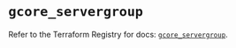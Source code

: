 # `gcore_servergroup`

Refer to the Terraform Registry for docs: [`gcore_servergroup`](https://registry.terraform.io/providers/g-core/gcore/0.31.1/docs/resources/servergroup).
